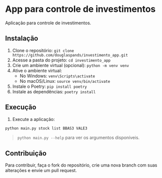 # App para controle de investimentos
Aplicação para controle de investimentos.

## Instalação

1. Clone o repositório: `git clone https://github.com/douglaspands/investimento_app.git`
2. Acesse a pasta do projeto: `cd investimento_app`
3. Crie um ambiente virtual (opcional): `python -m venv venv`
4. Ative o ambiente virtual:
   - No Windows: `venv\Scripts\activate`
   - No macOS/Linux: `source venv/bin/activate`
5. Instale o Poetry: `pip install poetry`
6. Instale as dependências: `poetry install`

## Execução

1. Execute a aplicação:
```sh
python main.py stock list BBAS3 VALE3
```
> `python main.py --help` para ver os argumentos disponíveis.

## Contribuição

Para contribuir, faça o fork do repositório, crie uma nova branch com suas alterações e envie um pull request.



